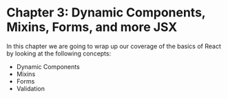 # Chapter 3: Dynamic Components, Mixins, Forms, and more JSX

In this chapter we are going to wrap up our coverage of the basics of React by
looking at the following concepts:

* Dynamic Components
* Mixins
* Forms
* Validation
